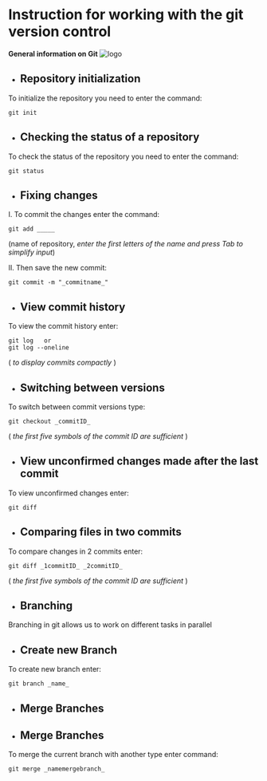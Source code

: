# **Instruction for working with the git version control**

**General information on Git**
![logo](i.webp)

* ## Repository initialization
To initialize the repository you need to enter the command: 
   
    git init
    

* ## Checking the status of a repository
To check the status of the repository you need to enter the command: 

    git status

* ## Fixing changes
I. To commit the changes enter the command: 

    git add _____
 (name of repository, *enter the first letters of the name and press Tab to simplify input*)

II. Then save the new commit:

    git commit -m "_commitname_" 
 
* ## View commit history
To view the commit history enter:

    git log   or  
    git log --oneline 
 ( *to display commits compactly* )

* ## Switching between versions
 To switch  between commit versions type:

    git checkout _commitID_ 
( *the first five symbols of the commit ID are sufficient* )

* ## View unconfirmed changes made after the last commit
To view unconfirmed changes enter:

    git diff

* ## Comparing files in two commits
To compare changes in 2 commits enter:

    git diff _1commitID_ _2commitID_
( *the first five symbols of the commit ID are sufficient* )

* ## Branching
Branching in git allows us to work on different tasks in parallel

* ## Create new Branch
To create new branch enter:

    git branch _name_

* ## Merge Branches

* ## Merge Branches
To merge the current branch with another type enter command:

    git merge _namemergebranch_
